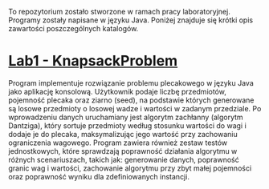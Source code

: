 To repozytorium zostało stworzone w ramach pracy laboratoryjnej. Programy zostały napisane w języku Java. Poniżej znajduje się krótki opis zawartości poszczególnych katalogów.

# [Lab1 - KnapsackProblem](./Lab1-KnapsackProblem)

Program implementuje rozwiązanie problemu plecakowego w języku Java jako aplikację konsolową. Użytkownik podaje liczbę przedmiotów, pojemność plecaka oraz ziarno (seed), na podstawie których generowane są losowe przedmioty o losowej wadze i wartości w zadanym przedziale. Po wprowadzeniu danych uruchamiany jest algorytm zachłanny (algorytm Dantziga), który sortuje przedmioty według stosunku wartości do wagi i dodaje je do plecaka, maksymalizując jego wartość przy zachowaniu ograniczenia wagowego. Program zawiera również zestaw testów jednostkowych, które sprawdzają poprawność działania algorytmu w różnych scenariuszach, takich jak: generowanie danych, poprawność granic wag i wartości, zachowanie algorytmu przy zbyt małej pojemności oraz poprawność wyniku dla zdefiniowanych instancji.
